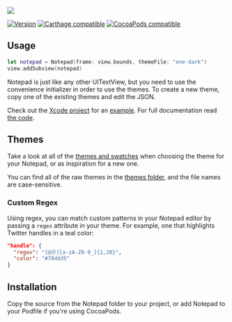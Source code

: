 ![](https://cdn.rawgit.com/ruddfawcett/Notepad/master/resources/header.svg)

[![Version](https://img.shields.io/github/release/ruddfawcett/Notepad.svg)](https://github.com/ruddfawcett/Notepad/releases) [![Carthage compatible](https://img.shields.io/badge/Carthage-compatible-4BC51D.svg?style=flat)](https://github.com/Carthage/Carthage) [![CocoaPods compatible](https://img.shields.io/cocoapods/v/Notepad.svg)](https://cocoapods.org/pods/Notepad)

## Usage

```swift
let notepad = Notepad(frame: view.bounds, themeFile: "one-dark")
view.addSubview(notepad)
```
Notepad is just like any other UITextView, but you need to use the convenience initializer in order to use the themes. To create a new theme, copy one of the existing themes and edit the JSON.

Check out the [Xcode project](Example.xcodeproj) for an [example](Example). For full documentation read [the code](Notepad/Notepad.swift).

## Themes

Take a look at all of the [themes and swatches](themes.md) when choosing the theme for your Notepad, or as inspiration for a new one.

You can find all of the raw themes in the [themes folder](Notepad/themes), and the file names are case-sensitive.

### Custom Regex
Using regex, you can match custom patterns in your Notepad editor by passing a `regex` attribute in your theme. For example, one that highlights Twitter handles in a teal color:

```json
"handle": {
  "regex": "[@＠][a-zA-Z0-9_]{1,20}",
  "color": "#78ddd5"
}
```

## Installation

Copy the source from the Notepad folder to your project, or add Notepad to your Podfile if you're using CocoaPods.
